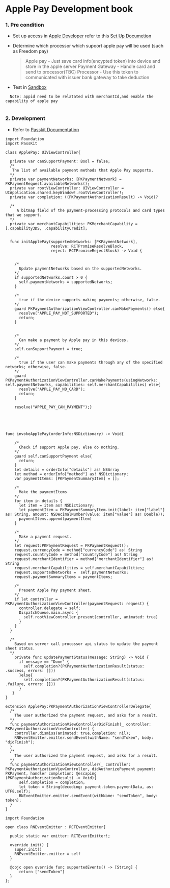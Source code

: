 
# Apple Pay Development book

### 1. Pre condition
   
- Set up access in [Apple Developer](https://developer.apple.com/account/resources/identifiers/list)
  refer to this [Set Up Documetion](https://developer.apple.com/documentation/passkit/apple_pay/setting_up_apple_pay) 
- Determine which processor which supoort apple pay will be used (such as Freedom pay)

  > Apple pay - Just save card info(encypted token) into device and store in the apple server
  > Payment Gateway - Handle card and send to processor(TBC)
  > Processor - Use this token to communicated with issuer bank gateway to take deduction

- Test in [Sandbox](https://developer.apple.com/apple-pay/sandbox-testing/)
```
  Note: appid need to be relatated with merchantId,and enable the capability of apple pay
   
```            
### 2. Development
- Refer to [Passkit Documentation](https://developer.apple.com/documentation/passkit/apple_pay)


```
import Foundation
import PassKit

class ApplePay: UIViewController{
  
  private var canSupportPayment: Bool = false;
  /*
   The list of available payment methods that Apple Pay supports.
  */
  private var paymentNetworks: [PKPaymentNetwork] = PKPaymentRequest.availableNetworks();
  private var rootViewController: UIViewController = UIApplication.shared.keyWindow!.rootViewController!;
  private var completion: ((PKPaymentAuthorizationResult) -> Void)?

  /*
     A bitmap field of the payment-processing protocols and card types that we support.
  */
  private var merchantCapabilities: PKMerchantCapability = [.capability3DS, .capabilityCredit];


  func initApplePay(supportedNetworks: [PKPaymentNetwork],
                    resolve: RCTPromiseResolveBlock,
                    reject: RCTPromiseRejectBlock) -> Void {


    /*
      Update paymentNetworks based on the supportedNetworks.
    */
    if supportedNetworks.count > 0 {
      self.paymentNetworks = supportedNetworks;
    }
    
    /*
      true if the device supports making payments; otherwise, false.
    */
    guard PKPaymentAuthorizationViewController.canMakePayments() else{
      resolve("APPLE_PAY_NOT_SUPPORTED");
      return;
    }
    
    
    /*
      Can make a payment by Apple pay in this devices.
    */
    self.canSupportPayment = true;

    /*
      true if the user can make payments through any of the specified networks; otherwise, false.
    */
    guard PKPaymentAuthorizationViewController.canMakePayments(usingNetworks: self.paymentNetworks, capabilities: self.merchantCapabilities) else{
      resolve("APPLE_PAY_NO_CARD");
      return;
    }
    
    resolve("APPLE_PAY_CAN_PAYMENT");}
  


  

func invokeApplePay(orderInfo:NSDictionary) -> Void{

    /*
      Check if support Apple pay, else do nothing.
    */
    guard self.canSupportPayment else{
      return;
    }
    let details = orderInfo["details"] as! NSArray
    let method = orderInfo["method"] as! NSDictionary;
    var paymentItems: [PKPaymentSummaryItem] = [];

    /*
      Make the paymentItems
    */
    for item in details {
      let item = item as! NSDictionary;
      let paymentItem = PKPaymentSummaryItem.init(label: item["label"] as! String, amount: NSDecimalNumber(value: item["value"] as! Double));
      paymentItems.append(paymentItem)
    }

    /*
      Make a payment request.
    */
    let request:PKPaymentRequest = PKPaymentRequest();
    request.currencyCode = method["currencyCode"] as! String
    request.countryCode = method["countryCode"] as! String
    request.merchantIdentifier = method["merchantIdentifier"] as! String
    request.merchantCapabilities = self.merchantCapabilities;
    request.supportedNetworks =  self.paymentNetworks;
    request.paymentSummaryItems = paymentItems;
    
    /*
      Present Apple Pay payment sheet.
    */
    if let controller = PKPaymentAuthorizationViewController(paymentRequest: request) {
      controller.delegate = self;
      DispatchQueue.main.async {
        self.rootViewController.present(controller, animated: true)
      }
    }
  }
  
  /*
    Based on server call procossor api status to update the payment sheet status.
  */
    private func updatePaymentStatus(message: String) -> Void {
      if message == "Done" {
        self.completion?(PKPaymentAuthorizationResult(status: .success, errors: []))
      }else{
        self.completion?(PKPaymentAuthorizationResult(status: .failure, errors: []))
      }
   }
}

extension ApplePay:PKPaymentAuthorizationViewControllerDelegate{
  /*
    The user authorized the payment request, and asks for a result.
  */
  func paymentAuthorizationViewControllerDidFinish(_ controller: PKPaymentAuthorizationViewController) {
    controller.dismiss(animated: true,completion: nil);
    RNEventEmitter.emitter.sendEvent(withName: "sendToken", body: "didFinish");
  }
  /*
    The user authorized the payment request, and asks for a result.
  */
  func paymentAuthorizationViewController(_ controller: PKPaymentAuthorizationViewController, didAuthorizePayment payment: PKPayment, handler completion: @escaping (PKPaymentAuthorizationResult) -> Void){
      self.completion = completion;
      let token = String(decoding: payment.token.paymentData, as: UTF8.self);
      RNEventEmitter.emitter.sendEvent(withName: "sendToken", body: token);
  }
}

```
```
import Foundation

open class RNEventEmitter : RCTEventEmitter{
  
  public static var emitter: RCTEventEmitter!;
  
  override init() {
    super.init()
    RNEventEmitter.emitter = self
  }
  
  @objc open override func supportedEvents() -> [String] {
      return ["sendToken"]
  }
};
```
 
